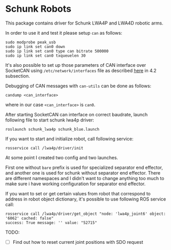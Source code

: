 # Schunk Robots 

This package contains driver for Schunk LWA4P and LWA4D robotic arms. 

In order to use it and test it please setup `can` as follows: 
```
sudo modprobe peak_usb 
sudo ip link set can0 down
sudo ip link set can0 type can bitrate 500000
sudo ip link set can0 txqueuelen 30 
```

It's also possible to set up those parameters of CAN interface over SocketCAN using 
`/etc/network/interfaces` file as described [here](http://wiki.ros.org/socketcan_interface#Initialize_NIC) in 4.2 
subsection. 

Debugging of CAN messages with `can-utils` can be done as follows: 
```
candump <can_interface> 
``` 
where in our case `<can_interface>` is `can0`. 

After starting SocketCAN can interface on correct baudrate, launch following file to 
start schunk lwa4p driver: 
```
roslaunch schunk_lwa4p schunk_blue.launch
```

If you want to start and initialize robot, call following service: 
```
rosservice call /lwa4p/driver/init
```

At some point I created two config and two launches. 

First one without `bare` prefix is used for specialized separator end effector, 
and another one is used for schunk without separator end effector. 
There are different namespaces and I didn't want to change anything too much to 
make sure i have working configuration for separator end effector.

If you want to set or get certain values from robot that correspond to 
address in robot object dictionary, it's possible to use following 
ROS service call: 
```
rosservice call /lwa4p/driver/get_object "node: 'lwa4p_joint6' object: '6062' cached: false" 
success: True message: '' value: "52715"
```

TODO: 
- [ ] Find out how to reset current joint positions with SDO request
 
